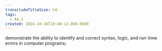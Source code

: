 ```yaml
---
transcludeTitleSize: h4
tags:
  - A4.1
created: 2024-10-16T10:48:13.000-0400
---
```

demonstrate the ability to identify and correct syntax, logic, and run-time errors in computer programs;